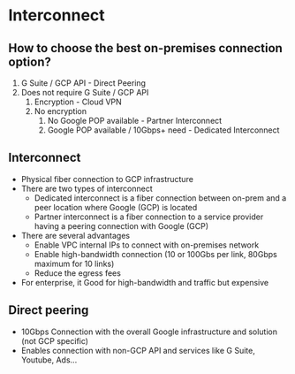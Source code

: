 # Interconnect

## How to choose the best on-premises connection option?
 1. G Suite / GCP API - Direct Peering
 2. Does not require G Suite / GCP API
    1. Encryption - Cloud VPN
    2. No encryption
       1. No Google POP available - Partner Interconnect
       2. Google POP available / 10Gbps+ need - Dedicated Interconnect

## Interconnect
 - Physical fiber connection to GCP infrastructure
 - There are two types of interconnect
   - Dedicated interconnect is a fiber connection between on-prem and a peer location where Google (GCP) is located
   - Partner interconnect is a fiber connection to a service provider having a peering connection with Google (GCP)
 - There are several advantages
   - Enable VPC internal IPs to connect with on-premises network
   - Enable high-bandwidth connection (10 or 100Gbs per link, 80Gbps maximum for 10 links)
   - Reduce the egress fees
 - For enterprise, it Good for high-bandwidth and traffic but expensive

## Direct peering
 - 10Gbps Connection with the overall Google infrastructure and solution (not GCP specific)
 - Enables connection with non-GCP API and services like G Suite, Youtube, Ads...
